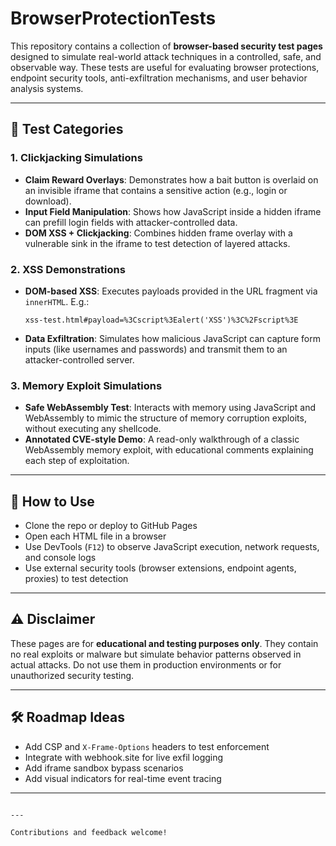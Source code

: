# BrowserProtectionTests

This repository contains a collection of **browser-based security test pages** designed to simulate real-world attack techniques in a controlled, safe, and observable way. These tests are useful for evaluating browser protections, endpoint security tools, anti-exfiltration mechanisms, and user behavior analysis systems.

---

## 🔬 Test Categories

### 1. **Clickjacking Simulations**
- **Claim Reward Overlays**: Demonstrates how a bait button is overlaid on an invisible iframe that contains a sensitive action (e.g., login or download).
- **Input Field Manipulation**: Shows how JavaScript inside a hidden iframe can prefill login fields with attacker-controlled data.
- **DOM XSS + Clickjacking**: Combines hidden frame overlay with a vulnerable sink in the iframe to test detection of layered attacks.

### 2. **XSS Demonstrations**
- **DOM-based XSS**: Executes payloads provided in the URL fragment via `innerHTML`. E.g.:
  ```
  xss-test.html#payload=%3Cscript%3Ealert('XSS')%3C%2Fscript%3E
  ```
- **Data Exfiltration**: Simulates how malicious JavaScript can capture form inputs (like usernames and passwords) and transmit them to an attacker-controlled server.

### 3. **Memory Exploit Simulations**
- **Safe WebAssembly Test**: Interacts with memory using JavaScript and WebAssembly to mimic the structure of memory corruption exploits, without executing any shellcode.
- **Annotated CVE-style Demo**: A read-only walkthrough of a classic WebAssembly memory exploit, with educational comments explaining each step of exploitation.

---

## 🧪 How to Use
- Clone the repo or deploy to GitHub Pages
- Open each HTML file in a browser
- Use DevTools (`F12`) to observe JavaScript execution, network requests, and console logs
- Use external security tools (browser extensions, endpoint agents, proxies) to test detection

---

## ⚠️ Disclaimer
These pages are for **educational and testing purposes only**. They contain no real exploits or malware but simulate behavior patterns observed in actual attacks. Do not use them in production environments or for unauthorized security testing.

---

## 🛠️ Roadmap Ideas
- Add CSP and `X-Frame-Options` headers to test enforcement
- Integrate with webhook.site for live exfil logging
- Add iframe sandbox bypass scenarios
- Add visual indicators for real-time event tracing

---


```

---

Contributions and feedback welcome!
